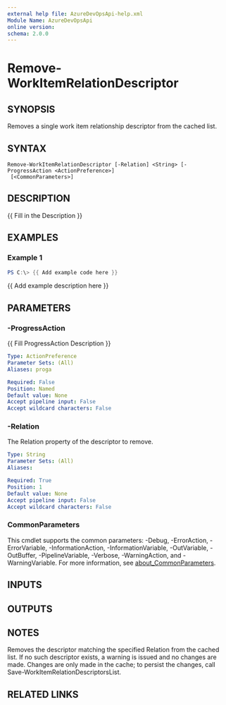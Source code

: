 ```yaml
---
external help file: AzureDevOpsApi-help.xml
Module Name: AzureDevOpsApi
online version:
schema: 2.0.0
---
```


# Remove-WorkItemRelationDescriptor

## SYNOPSIS
Removes a single work item relationship descriptor from the cached list.

## SYNTAX

```
Remove-WorkItemRelationDescriptor [-Relation] <String> [-ProgressAction <ActionPreference>]
 [<CommonParameters>]
```

## DESCRIPTION
{{ Fill in the Description }}

## EXAMPLES

### Example 1
```powershell
PS C:\> {{ Add example code here }}
```

{{ Add example description here }}

## PARAMETERS

### -ProgressAction
{{ Fill ProgressAction Description }}

```yaml
Type: ActionPreference
Parameter Sets: (All)
Aliases: proga

Required: False
Position: Named
Default value: None
Accept pipeline input: False
Accept wildcard characters: False
```

### -Relation
The Relation property of the descriptor to remove.

```yaml
Type: String
Parameter Sets: (All)
Aliases:

Required: True
Position: 1
Default value: None
Accept pipeline input: False
Accept wildcard characters: False
```

### CommonParameters
This cmdlet supports the common parameters: -Debug, -ErrorAction, -ErrorVariable, -InformationAction, -InformationVariable, -OutVariable, -OutBuffer, -PipelineVariable, -Verbose, -WarningAction, and -WarningVariable. For more information, see [about_CommonParameters](http://go.microsoft.com/fwlink/?LinkID=113216).

## INPUTS

## OUTPUTS

## NOTES
Removes the descriptor matching the specified Relation from the cached list.
If no such descriptor exists, a warning is issued and no changes are made.
Changes are only made in the cache; to persist the changes,
call Save-WorkItemRelationDescriptorsList.

## RELATED LINKS
